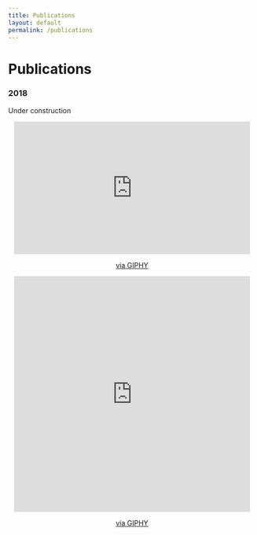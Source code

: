 ```yaml
---
title: Publications
layout: default
permalink: /publications
---
```


# Publications

### 2018

Under construction
<center><iframe src="https://giphy.com/embed/3o7aCWDyW0PJCsxHna" width="480" height="270" frameBorder="0" class="giphy-embed" allowFullScreen></iframe><p><a href="https://giphy.com/gifs/textbackpack-green-bay-packers-randall-cobb-3o7aCWDyW0PJCsxHna">via GIPHY</a></p></center>

<center><iframe src="https://giphy.com/embed/3o6fJ8bXjuS5nEIlxK" width="480" height="480" frameBorder="0" class="giphy-embed" allowFullScreen></iframe><p><a href="https://giphy.com/gifs/alaskaairlines-3o6fJ8bXjuS5nEIlxK">via GIPHY</a></p></center>
